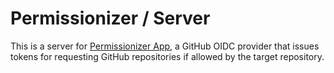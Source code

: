 # Permissionizer / Server

This is a server for [Permissionizer App](TODO), a GitHub OIDC provider that issues tokens for requesting GitHub repositories if allowed by the target repository.
